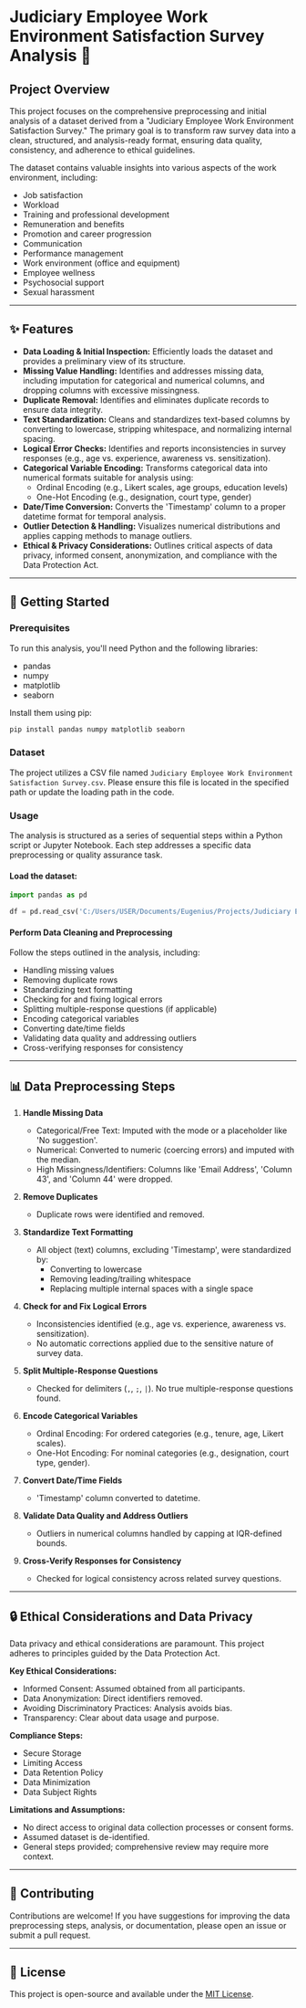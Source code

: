 # Judiciary Employee Work Environment Satisfaction Survey Analysis 🌟

## Project Overview

This project focuses on the comprehensive preprocessing and initial analysis of a dataset derived from a "Judiciary Employee Work Environment Satisfaction Survey." The primary goal is to transform raw survey data into a clean, structured, and analysis-ready format, ensuring data quality, consistency, and adherence to ethical guidelines.

The dataset contains valuable insights into various aspects of the work environment, including:

- Job satisfaction
- Workload
- Training and professional development
- Remuneration and benefits
- Promotion and career progression
- Communication
- Performance management
- Work environment (office and equipment)
- Employee wellness
- Psychosocial support
- Sexual harassment

---

## ✨ Features

- **Data Loading & Initial Inspection:** Efficiently loads the dataset and provides a preliminary view of its structure.
- **Missing Value Handling:** Identifies and addresses missing data, including imputation for categorical and numerical columns, and dropping columns with excessive missingness.
- **Duplicate Removal:** Identifies and eliminates duplicate records to ensure data integrity.
- **Text Standardization:** Cleans and standardizes text-based columns by converting to lowercase, stripping whitespace, and normalizing internal spacing.
- **Logical Error Checks:** Identifies and reports inconsistencies in survey responses (e.g., age vs. experience, awareness vs. sensitization).
- **Categorical Variable Encoding:** Transforms categorical data into numerical formats suitable for analysis using:
    - Ordinal Encoding (e.g., Likert scales, age groups, education levels)
    - One-Hot Encoding (e.g., designation, court type, gender)
- **Date/Time Conversion:** Converts the 'Timestamp' column to a proper datetime format for temporal analysis.
- **Outlier Detection & Handling:** Visualizes numerical distributions and applies capping methods to manage outliers.
- **Ethical & Privacy Considerations:** Outlines critical aspects of data privacy, informed consent, anonymization, and compliance with the Data Protection Act.

---

## 🚀 Getting Started

### Prerequisites

To run this analysis, you'll need Python and the following libraries:

- pandas
- numpy
- matplotlib
- seaborn

Install them using pip:

```bash
pip install pandas numpy matplotlib seaborn
```

### Dataset

The project utilizes a CSV file named `Judiciary Employee Work Environment Satisfaction Survey.csv`. Please ensure this file is located in the specified path or update the loading path in the code.

### Usage

The analysis is structured as a series of sequential steps within a Python script or Jupyter Notebook. Each step addresses a specific data preprocessing or quality assurance task.

#### Load the dataset:

```python
import pandas as pd

df = pd.read_csv('C:/Users/USER/Documents/Eugenius/Projects/Judiciary Employee Work Environment Satisfaction Survey/Judiciary Employee Work Environment Satisfaction Survey.csv')
```

#### Perform Data Cleaning and Preprocessing

Follow the steps outlined in the analysis, including:

- Handling missing values
- Removing duplicate rows
- Standardizing text formatting
- Checking for and fixing logical errors
- Splitting multiple-response questions (if applicable)
- Encoding categorical variables
- Converting date/time fields
- Validating data quality and addressing outliers
- Cross-verifying responses for consistency

---

## 📊 Data Preprocessing Steps

1. **Handle Missing Data**
     - Categorical/Free Text: Imputed with the mode or a placeholder like 'No suggestion'.
     - Numerical: Converted to numeric (coercing errors) and imputed with the median.
     - High Missingness/Identifiers: Columns like 'Email Address', 'Column 43', and 'Column 44' were dropped.

2. **Remove Duplicates**
     - Duplicate rows were identified and removed.

3. **Standardize Text Formatting**
     - All object (text) columns, excluding 'Timestamp', were standardized by:
         - Converting to lowercase
         - Removing leading/trailing whitespace
         - Replacing multiple internal spaces with a single space

4. **Check for and Fix Logical Errors**
     - Inconsistencies identified (e.g., age vs. experience, awareness vs. sensitization).
     - No automatic corrections applied due to the sensitive nature of survey data.

5. **Split Multiple-Response Questions**
     - Checked for delimiters (`,`, `;`, `|`). No true multiple-response questions found.

6. **Encode Categorical Variables**
     - Ordinal Encoding: For ordered categories (e.g., tenure, age, Likert scales).
     - One-Hot Encoding: For nominal categories (e.g., designation, court type, gender).

7. **Convert Date/Time Fields**
     - 'Timestamp' column converted to datetime.

8. **Validate Data Quality and Address Outliers**
     - Outliers in numerical columns handled by capping at IQR-defined bounds.

9. **Cross-Verify Responses for Consistency**
     - Checked for logical consistency across related survey questions.

---

## 🔒 Ethical Considerations and Data Privacy

Data privacy and ethical considerations are paramount. This project adheres to principles guided by the Data Protection Act.

**Key Ethical Considerations:**

- Informed Consent: Assumed obtained from all participants.
- Data Anonymization: Direct identifiers removed.
- Avoiding Discriminatory Practices: Analysis avoids bias.
- Transparency: Clear about data usage and purpose.

**Compliance Steps:**

- Secure Storage
- Limiting Access
- Data Retention Policy
- Data Minimization
- Data Subject Rights

**Limitations and Assumptions:**

- No direct access to original data collection processes or consent forms.
- Assumed dataset is de-identified.
- General steps provided; comprehensive review may require more context.

---

## 🤝 Contributing

Contributions are welcome! If you have suggestions for improving the data preprocessing steps, analysis, or documentation, please open an issue or submit a pull request.

---

## 📄 License

This project is open-source and available under the [MIT License](LICENSE).
